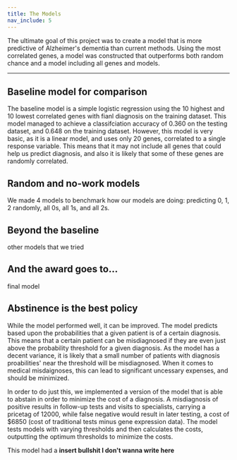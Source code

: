 ```yaml
---
title: The Models
nav_include: 5
---
```


The ultimate goal of this project was to create a model that is more predictive of Alzheimer's dementia than current methods. Using the most correlated genes, a model was constructed that outperforms both random chance and a model including all genes and models.

----------


Baseline model for comparison
-------------

The baseline model is a simple logistic regression using the 10 highest and 10 lowest correlated genes with fianl diagnosis on the training dataset. This model managed to achieve a classifciation accuracy of 0.360 on the testing dataset, and 0.648 on the training dataset. However, this model is very basic, as it is a linear model, and uses only 20 genes, correlated to a single response variable. This means that it may not include all genes that could help us predict diagnosis, and also it is likely that some of these genes are randomly correlated.


Random and no-work models
-------------
We made 4 models to benchmark how our models are doing: predicting 0, 1, 2 randomly, all 0s, all 1s, and all 2s.


Beyond the baseline
-------------
other models that we tried


And the award goes to...
-------------
final model


Abstinence is the best policy
-------------

While the model performed well, it can be improved. The model predicts based upon the probabilities that a given patient is of a certain diagnosis. This means that a certain patient can be misdiagnosed if they are even just above the probability threshold for a given diagnosis. As the model has a decent variance, it is likely that a small number of patients with diagnosis proabilities' near the threshold will be misdiagnosed. When it comes to medical misdaignoses, this can lead to significant uncessary expenses, and should be minimized. 

In order to do just this, we implemented a version of the model that is able to abstain in order to minimize the cost of a diagnosis. A misdiagnosis of positive results in follow-up tests and visits to specialists, carrying a pricetag of 12000, while false negative would result in later testing, a cost of $6850 (cost of traditional tests minus gene expression data). The model tests models with varying thresholds and then calculates the costs, outputting the optimum thresholds to minimize the costs. 

This model had a **insert bullshit I don't wanna write here**
